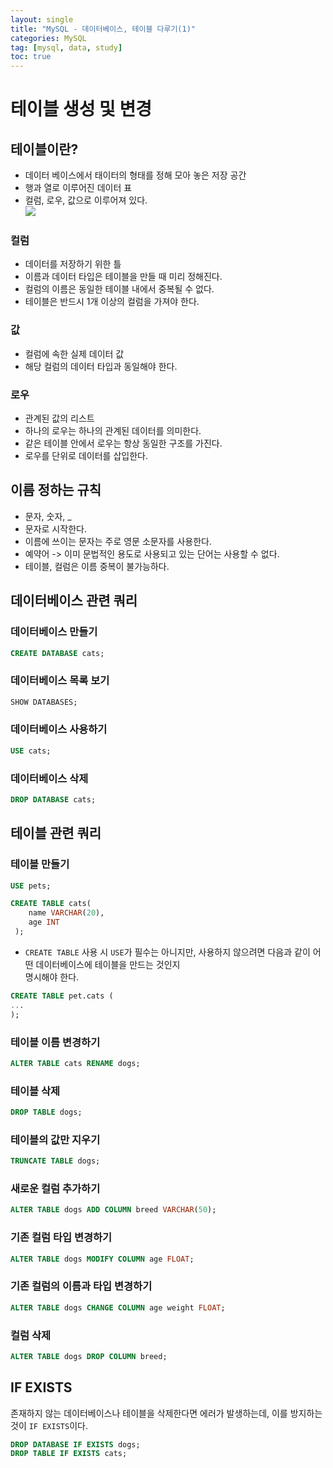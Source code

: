 ```yaml
---
layout: single
title: "MySQL - 데이터베이스, 테이블 다루기(1)"
categories: MySQL
tag: [mysql, data, study]
toc: true
---
```


# 테이블 생성 및 변경

## 테이블이란?

-   데이터 베이스에서 태이터의 형태를 정해 모아 놓은 저장 공간
-   행과 열로 이루어진 데이터 표
-   컬럼, 로우, 값으로 이루어져 있다.  
    ![](https://velog.velcdn.com/images/pine1230/post/f3fdf2d3-2e7d-4f55-b03f-4ed7c035aeb6/image.png)

### 컬럼

-   데이터를 저장하기 위한 틀
-   이름과 데이터 타입은 테이블을 만들 때 미리 정해진다.
-   컬럼의 이름은 동일한 테이블 내에서 중복될 수 없다.
-   테이블은 반드시 1개 이상의 컬럼을 가져야 한다.

### 값

-   컬럼에 속한 실제 데이터 값
-   해당 컬럼의 데이터 타입과 동일해야 한다.

### 로우

-   관계된 값의 리스트
-   하나의 로우는 하나의 관계된 데이터를 의미한다.
-   같은 테이블 안에서 로우는 항상 동일한 구조를 가진다.
-   로우를 단위로 데이터를 삽입한다.

## 이름 정하는 규칙

-   문자, 숫자, \_
-   문자로 시작한다.
-   이름에 쓰이는 문자는 주로 영문 소문자를 사용한다.
-   예약어 -> 이미 문법적인 용도로 사용되고 있는 단어는 사용할 수 없다.
-   테이블, 컬럼은 이름 중복이 불가능하다.

## 데이터베이스 관련 쿼리

### 데이터베이스 만들기

```sql
CREATE DATABASE cats;
```

### 데이터베이스 목록 보기

```sql
SHOW DATABASES;
```

### 데이터베이스 사용하기

```sql
USE cats;
```

### 데이터베이스 삭제

```sql
DROP DATABASE cats;
```

## 테이블 관련 쿼리

### 테이블 만들기

```sql
USE pets;

CREATE TABLE cats( 
    name VARCHAR(20),
    age INT
 );
```

-   `CREATE TABLE` 사용 시 `USE`가 필수는 아니지만, 사용하지 않으려면 다음과 같이 어떤 데이터베이스에 테이블을 만드는 것인지  
    명시해야 한다.

```sql
CREATE TABLE pet.cats (
...
);
```

### 테이블 이름 변경하기

```sql
ALTER TABLE cats RENAME dogs;
```

### 테이블 삭제

```sql
DROP TABLE dogs;
```

### 테이블의 값만 지우기

```sql
TRUNCATE TABLE dogs;
```

### 새로운 컬럼 추가하기

```sql
ALTER TABLE dogs ADD COLUMN breed VARCHAR(50);
```

### 기존 컬럼 타입 변경하기

```sql
ALTER TABLE dogs MODIFY COLUMN age FLOAT;
```

### 기존 컬럼의 이름과 타입 변경하기

```sql
ALTER TABLE dogs CHANGE COLUMN age weight FLOAT;
```

### 컬럼 삭제

```sql
ALTER TABLE dogs DROP COLUMN breed;
```

## IF EXISTS

존재하지 않는 데이터베이스나 테이블을 삭제한다면 에러가 발생하는데, 이를 방지하는 것이 `IF EXISTS`이다.

```sql
DROP DATABASE IF EXISTS dogs;
DROP TABLE IF EXISTS cats;
```